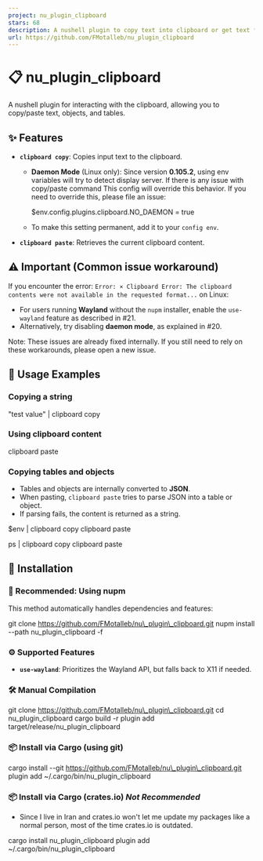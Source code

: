 ```yaml
---
project: nu_plugin_clipboard
stars: 68
description: A nushell plugin to copy text into clipboard or get text from it. supports json<->object/table conversion out of box
url: https://github.com/FMotalleb/nu_plugin_clipboard
---
```


📋 nu\_plugin\_clipboard
========================

A nushell plugin for interacting with the clipboard, allowing you to copy/paste text, objects, and tables.

✨ Features
----------

-   **`clipboard copy`**: Copies input text to the clipboard.
    
    -   **Daemon Mode** (Linux only): Since version **0.105.2**, using env variables will try to detect display server. If there is any issue with copy/paste command This config will override this behavior. If you need to override this, please file an issue:
        
        $env.config.plugins.clipboard.NO\_DAEMON = true
        
    -   To make this setting permanent, add it to your `config env`.
        
-   **`clipboard paste`**: Retrieves the current clipboard content.
    

⚠️ Important (Common issue workaround)
--------------------------------------

If you encounter the error: `Error: × Clipboard Error: The clipboard contents were not available in the requested format...` on Linux:

-   For users running **Wayland** without the `nupm` installer, enable the `use-wayland` feature as described in #21.
-   Alternatively, try disabling **daemon mode**, as explained in #20.

Note: These issues are already fixed internally. If you still need to rely on these workarounds, please open a new issue.

📌 Usage Examples
-----------------

### Copying a string

"test value" | clipboard copy 

### Using clipboard content

clipboard paste

### Copying tables and objects

-   Tables and objects are internally converted to **JSON**.
-   When pasting, `clipboard paste` tries to parse JSON into a table or object.
-   If parsing fails, the content is returned as a string.

$env | clipboard copy
clipboard paste

ps | clipboard copy
clipboard paste

🔧 Installation
---------------

### 🚀 Recommended: Using nupm

This method automatically handles dependencies and features:

git clone https://github.com/FMotalleb/nu\_plugin\_clipboard.git
nupm install --path nu\_plugin\_clipboard -f

### ⚙️ Supported Features

-   **`use-wayland`**: Prioritizes the Wayland API, but falls back to X11 if needed.

### 🛠️ Manual Compilation

git clone https://github.com/FMotalleb/nu\_plugin\_clipboard.git
cd nu\_plugin\_clipboard
cargo build -r
plugin add target/release/nu\_plugin\_clipboard

### 📦 Install via Cargo (using git)

cargo install --git https://github.com/FMotalleb/nu\_plugin\_clipboard.git
plugin add ~/.cargo/bin/nu\_plugin\_clipboard

### 📦 Install via Cargo (crates.io) _Not Recommended_

-   Since I live in Iran and crates.io won't let me update my packages like a normal person, most of the time crates.io is outdated.

cargo install nu\_plugin\_clipboard
plugin add ~/.cargo/bin/nu\_plugin\_clipboard
